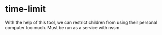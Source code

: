 # time-limit
With the help of this tool, we can restrict children from using their personal computer too much.
Must be run as a service with nssm.
